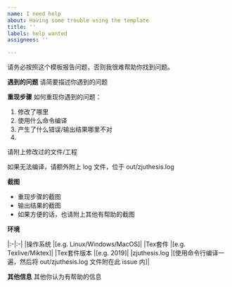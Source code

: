 ```yaml
---
name: I need help
about: Having some trouble using the template
title: ''
labels: help wanted
assignees: ''

---
```


请务必按照这个模板报告问题，否则我很难帮助你找到问题。

**遇到的问题**
请简要描述你遇到的问题

**重现步骤**
如何重现你遇到的问题：

1. 修改了哪里
2. 使用什么命令编译
3. 产生了什么错误/输出结果哪里不对
4.

请附上修改过的文件/工程

如果无法编译，请额外附上 log 文件，位于 out/zjuthesis.log

**截图**

- 重现步骤的截图
- 输出结果的截图
- 如果方便的话，也请附上其他有帮助的截图

**环境**

|:-|:-|
|操作系统 |[e.g. Linux/Windows/MacOS]|
|Tex套件 |[e.g. Texlive/Miktex]|
|Tex套件版本 |[e.g. 2019]|
|zjuthesis.log |[使用命令行编译一遍，然后将 out/zjuthesis.log 文件附在此 issue 内]|

**其他信息**
其他你认为有帮助的信息
